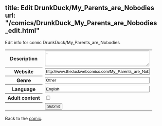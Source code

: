 title: Edit DrunkDuck/My_Parents_are_Nobodies
url: "/comics/DrunkDuck_My_Parents_are_Nobodies_edit.html"
---
Edit info for comic DrunkDuck/My_Parents_are_Nobodies

<form name="comic" action="http://gaepostmail.appspot.com/comic/" method="post">
<table class="comicinfo">
<tr>
<th>Description</th><td><textarea name="description" cols="40" rows="3">-</textarea></td>
</tr>
<tr>
<th>Website</th><td><input type="text" name="url" value="http://www.theduckwebcomics.com/My_Parents_are_Nobodies/" size="40"/></td>
</tr>
<tr>
<th>Genre</th><td><input type="text" name="genre" value="Other" size="40"/></td>
</tr>
<tr>
<th>Language</th><td><input type="text" name="language" value="English" size="40"/></td>
</tr>
<tr>
<th>Adult content</th><td><input type="checkbox" name="adult" value="adult" /></td>
</tr>
<tr>
<th></th><td>
<input type="hidden" name="comic" value="DrunkDuck_My_Parents_are_Nobodies" />
<input type="submit" name="submit" value="Submit" />
</td>
</tr>
</table>
</form>

Back to the [comic](DrunkDuck_My_Parents_are_Nobodies.html).
